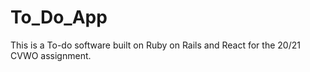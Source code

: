 # To_Do_App
This is a To-do software built on Ruby on Rails and React for the 20/21 CVWO assignment.
